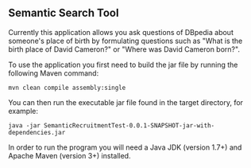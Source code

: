 ## Semantic Search Tool

Currently this application allows you ask questions of DBpedia about someone's place of birth by formulating questions such as "What is the birth place of David Cameron?" or "Where was David Cameron born?".

To use the application you first need to build the jar file by running the following Maven command:

    mvn clean compile assembly:single

You can then run the executable jar file found in the target directory, for example:

    java -jar SemanticRecruitmentTest-0.0.1-SNAPSHOT-jar-with-dependencies.jar

In order to run the program you will need a Java JDK (version 1.7+) and Apache Maven (version 3+) installed.
